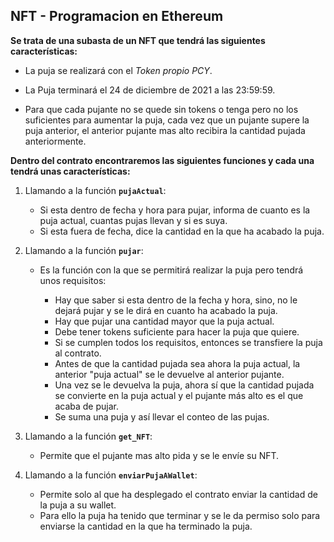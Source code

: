 ## NFT - Programacion en Ethereum

**Se trata de una subasta de un NFT que tendrá las siguientes características:**

* La puja se realizará con el *Token propio PCY*.

* La Puja terminará el 24 de diciembre de 2021 a las 23:59:59.

* Para que cada pujante no se quede sin tokens o tenga pero no los suficientes para aumentar la puja, cada vez que un pujante supere la puja anterior, el anterior pujante mas alto recibira la cantidad pujada anteriormente.

**Dentro del contrato encontraremos las siguientes funciones y cada una tendrá unas características:**

1. Llamando a la función **`pujaActual`**:

    - Si esta dentro de fecha y hora para pujar, informa de cuanto es la puja actual, cuantas pujas llevan y si es suya.
    - Si esta fuera de fecha, dice la cantidad en la que ha acabado la puja.
    
2. Llamando a la función **`pujar`**:

    - Es la función con la que se permitirá realizar la puja pero tendrá unos requisitos:

       - Hay que saber si esta dentro de la fecha y hora, sino, no le dejará pujar y se le dirá en cuanto ha acabado la puja.
       - Hay que pujar una cantidad mayor que la puja actual.
       - Debe tener tokens suficiente para hacer la puja que quiere.
       - Si se cumplen todos los requisitos, entonces se transfiere la puja al contrato.
       - Antes de que la cantidad pujada sea ahora la puja actual, la anterior "puja actual" se le devuelve al anterior pujante.
       - Una vez se le devuelva la puja, ahora sí que la cantidad pujada se convierte en la puja actual y el pujante más alto es el que acaba de pujar.
       - Se suma una puja y así llevar el conteo de las pujas.

3. Llamando a la función **`get_NFT`**:

    - Permite que el pujante mas alto pida y se le envíe su NFT.
    
4. Llamando a la función **`enviarPujaAWallet`**:

    - Permite solo al que ha desplegado el contrato enviar la cantidad de la puja a su wallet.
    - Para ello la puja ha tenido que terminar y se le da permiso solo para enviarse la cantidad en la que ha terminado la puja.
